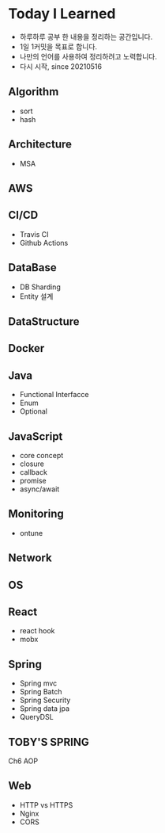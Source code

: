 # Today I Learned

- 하루하루 공부 한 내용을 정리하는 공간입니다.
- 1일 1커밋을 목표로 합니다.
- 나만의 언어를 사용하여 정리하려고 노력합니다.
- 다시 시작, since 20210516

## Algorithm
- sort
- hash
## Architecture
- MSA
## AWS
## CI/CD
- Travis CI
- Github Actions
## DataBase
- DB Sharding
- Entity 설계
## DataStructure
## Docker
## Java
- Functional Interfacce
- Enum
- Optional
## JavaScript
- core concept
- closure
- callback
- promise
- async/await
## Monitoring
- ontune
## Network
## OS
## React
- react hook
- mobx
## Spring
- Spring mvc
- Spring Batch
- Spring Security
- Spring data jpa
- QueryDSL
## TOBY'S SPRING
Ch6 AOP
## Web
- HTTP vs HTTPS
- Nginx
- CORS
